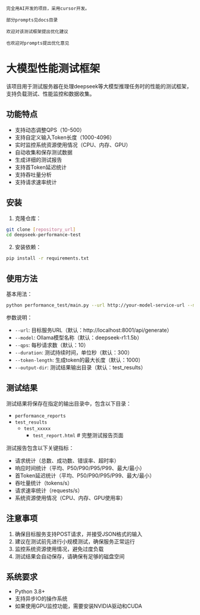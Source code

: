```
完全用AI开发的项目，采用cursor开发。

部分prompts见docs目录

欢迎对该测试框架提出优化建议

也欢迎对prompts提出优化意见
```

# 大模型性能测试框架

该项目用于测试服务器在处理deepseek等大模型推理任务时的性能的测试框架，支持负载测试、性能监控和数据收集。

## 功能特点

- 支持动态调整QPS（10-500）
- 支持自定义输入Token长度（1000-4096）
- 实时监控系统资源使用情况（CPU、内存、GPU）
- 自动收集和保存测试数据
- 生成详细的测试报告
- 支持首Token延迟统计
- 支持吞吐量分析
- 支持请求速率统计

## 安装

1. 克隆仓库：
```bash
git clone [repository_url]
cd deepseek-performance-test
```

2. 安装依赖：
```bash
pip install -r requirements.txt
```

## 使用方法

基本用法：
```bash
python performance_test/main.py --url http://your-model-service-url --model deepseek-r1:1.5b --qps 10 --duration 300
```

参数说明：
- `--url`: 目标服务URL（默认：http://localhost:8001/api/generate）
- `--model`: Ollama模型名称（默认：deepseek-r1:1.5b）
- `--qps`: 每秒请求数（默认：10）
- `--duration`: 测试持续时间，单位秒（默认：300）
- `--token-length`: 生成token的最大长度（默认：1000）
- `--output-dir`: 测试结果输出目录（默认：test_results）

## 测试结果

测试结果将保存在指定的输出目录中，包含以下目录：
- `performance_reports`
- `test_results`
   - `test_xxxxx`
     - `test_report.html`   # 完整测试报告页面

测试报告包含以下关键指标：
- 请求统计（总数、成功数、错误率、超时率）
- 响应时间统计（平均、P50/P90/P95/P99、最大/最小）
- 首Token延迟统计（平均、P50/P90/P95/P99、最大/最小）
- 吞吐量统计（tokens/s）
- 请求速率统计（requests/s）
- 系统资源使用情况（CPU、内存、GPU使用率）

## 注意事项

1. 确保目标服务支持POST请求，并接受JSON格式的输入
2. 建议在测试前先进行小规模测试，确保服务正常运行
3. 监控系统资源使用情况，避免过度负载
4. 测试结果会自动保存，请确保有足够的磁盘空间

## 系统要求

- Python 3.8+
- 支持异步IO的操作系统
- 如果使用GPU监控功能，需要安装NVIDIA驱动和CUDA 
